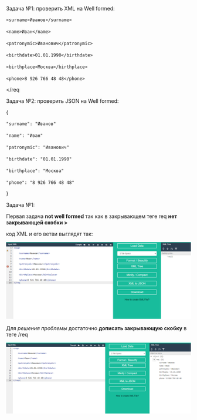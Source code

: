 Задача №1: проверить XML на Well formed:

<req>

    <surname>Иванов</surname>

    <name>Иван</name>

    <patronymic>Иванович</patronymic>

    <birthdate>01.01.1990</birthdate>

    <birthplace>Москва</birthplace>

    <phone>8 926 766 48 48</phone>
</req

Задача №2: проверить JSON на Well formed:

{

    "surname": "Иванов"

    "name": "Иван"

    "patronymic": "Иванович"

    "birthdate": "01.01.1990"

    "birthplace": "Москва"

    "phone": "8 926 766 48 48"
}

Задача №1:

Первая задача **not well formed** так как в  закрывающем теге req **нет закрывающей скобки >**

код XML и его ветви выглядят так:

![Задача1](Задача1.png)

Для *решения проблемы* достаточно **дописать закрывающую скобку** в теге /req


![Задача1_1](Задача1_1.png)
